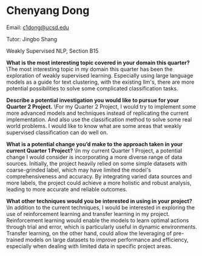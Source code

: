 # Chenyang Dong

Email: [c1dong@ucsd.edu](mailto:c1dong@ucsd.edu)

Tutor: Jingbo Shang

Weakly Supervised NLP, Section B15

**What is the most interesting topic covered in your domain this quarter?** 
\The most interesting topic in my domain this quarter has been the exploration of weakly supervised learning. Especially using large language models as a guide for text clustering, with the existing llm's, there are more potential possibilities to solve some complicated classification tasks.

**Describe a potential investigation you would like to pursue for your Quarter 2 Project.** 
\For my Quarter 2 Project, I would try to implement some more advanced models and techniques instead of replicating the current implementation. And also use the classification method to solve some real world problems. I would like to know what are some areas that weakly supervised classification can do well on.

**What is a potential change you’d make to the approach taken in your current Quarter 1 Project?** 
\In my current Quarter 1 Project, a potential change I would consider is incorporating a more diverse range of data sources. Initially, the project heavily relied on some simple datasets with coarse-grinded label, which may have limited the model's comprehensiveness and accuracy. By integrating varied data sources and more labels, the project could achieve a more holistic and robust analysis, leading to more accurate and reliable outcomes.

**What other techniques would you be interested in using in your project?** 
\In addition to the current techniques, I would be interested in exploring the use of reinforcement learning and transfer learning in my project. Reinforcement learning would enable the models to learn optimal actions through trial and error, which is particularly useful in dynamic environments. Transfer learning, on the other hand, could allow the leveraging of pre-trained models on large datasets to improve performance and efficiency, especially when dealing with limited data in specific project areas.
